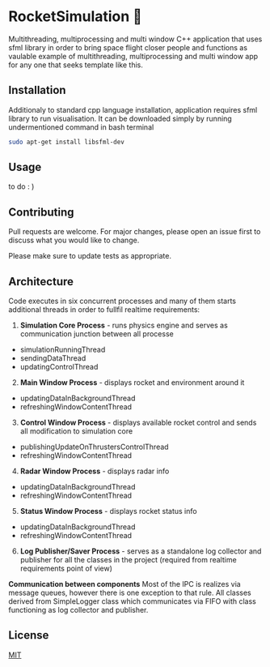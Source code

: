 # RocketSimulation 🚀
Multithreading, multiprocessing and multi window C++ application that uses sfml library in order to bring space flight closer people and functions as vaulable example of multithreading, multiprocessing and multi window app for any one that seeks template like this.

## Installation
Additionaly to standard cpp language installation, application requires sfml library to run visualisation. It can be downloaded simply by running undermentioned command in bash terminal

```bash
sudo apt-get install libsfml-dev
```

## Usage

to do : )

## Contributing
Pull requests are welcome. For major changes, please open an issue first to discuss what you would like to change.

Please make sure to update tests as appropriate.

## Architecture
Code executes in six concurrent processes and many of them starts additional threads in order to fullfil realtime requirements:
1. **Simulation Core Process** - runs physics engine and serves as communication junction between all processe
  * simulationRunningThread
  * sendingDataThread
  * updatingControlThread
2. **Main Window Process** - displays rocket and environment around it
  * updatingDataInBackgroundThread
  * refreshingWindowContentThread
3. **Control Window Process** - displays available rocket control and sends all modification to simulation core
  * publishingUpdateOnThrustersControlThread
  * refreshingWindowContentThread
4. **Radar Window Process** - displays radar info
  * updatingDataInBackgroundThread
  * refreshingWindowContentThread
5. **Status Window Process** - displays rocket status info
  * updatingDataInBackgroundThread
  * refreshingWindowContentThread
6. **Log Publisher/Saver Process** - serves as a standalone log collector and publisher for all the classes in the project (required from realtime requirements point of view)

**Communication between components**
Most of the IPC is realizes via message queues, however there is one exception to that rule. All classes derived from SimpleLogger class which communicates via FIFO with class functioning as log collector and publisher.

## License
[MIT](https://choosealicense.com/licenses/mit/)
